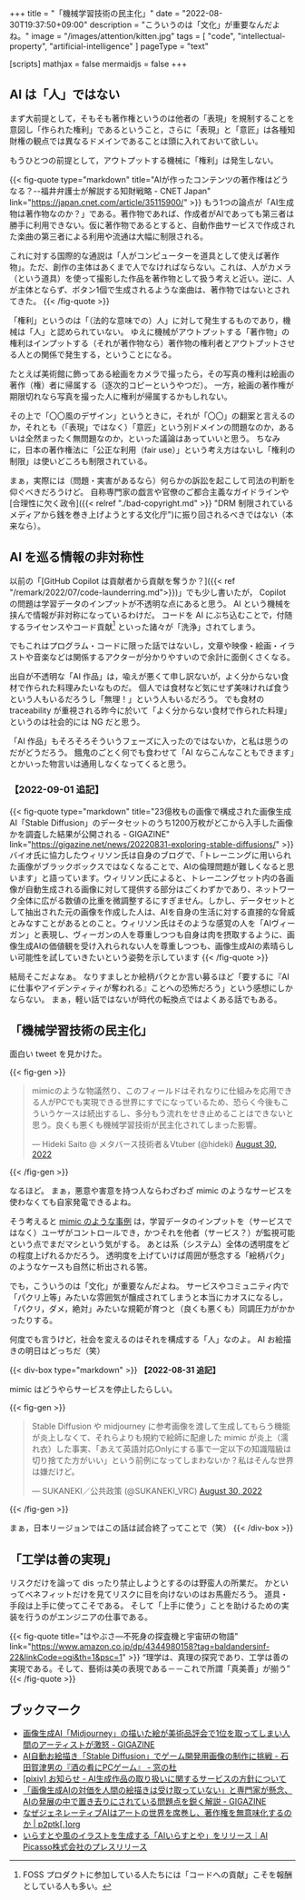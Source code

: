 +++
title = "「機械学習技術の民主化」"
date =  "2022-08-30T19:37:50+09:00"
description = "こういうのは「文化」が重要なんだよね。"
image = "/images/attention/kitten.jpg"
tags = [ "code", "intellectual-property", "artificial-intelligence" ]
pageType = "text"

[scripts]
  mathjax = false
  mermaidjs = false
+++

## AI は「人」ではない

まず大前提として，そもそも著作権というのは他者の「表現」を規制することを意図し「作られた権利」であるということ，さらに「表現」と「意匠」は各種知財権の観点では異なるドメインであることは頭に入れておいて欲しい。

もうひとつの前提として，アウトプットする機械に「権利」は発生しない。

{{< fig-quote type="markdown" title="AIが作ったコンテンツの著作権はどうなる？--福井弁護士が解説する知財戦略 - CNET Japan" link="https://japan.cnet.com/article/35115900/" >}}
もう1つの論点が「AI生成物は著作物なのか？」である。著作物であれば、作成者がAIであっても第三者は勝手に利用できない。仮に著作物であるとすると、自動作曲サービスで作成された楽曲の第三者による利用や流通は大幅に制限される。

これに対する国際的な通説は「人がコンピューターを道具として使えば著作物」。ただ、創作の主体はあくまで人でなければならない。これは、人がカメラ（という道具）を使って撮影した作品を著作物として扱う考えと近い。逆に、人が主体とならず、ボタン1個で生成されるような楽曲は、著作物ではないとされてきた。
{{< /fig-quote >}}

「権利」というのは「（法的な意味での）人」に対して発生するものであり，機械は「人」と認められていない。
ゆえに機械がアウトプットする「著作物」の権利はインプットする（それが著作物なら）著作物の権利者とアウトプットさせる人との関係で発生する，ということになる。

たとえば美術館に飾ってある絵画をカメラで撮ったら，その写真の権利は絵画の著作（権）者に帰属する（逐次的コピーというやつだ）。
一方，絵画の著作権が期限切れなら写真を撮った人に権利が帰属するかもしれない。

その上で「〇〇風のデザイン」というときに，それが「〇〇」の翻案と言えるのか，それとも（「表現」ではなく）「意匠」という別ドメインの問題なのか，あるいは全然まったく無問題なのか，といった議論はあっていいと思う。
ちなみに，日本の著作権法に「公正な利用（fair use）」という考え方はないし「権利の制限」は使いどころも制限されている。

まぁ，実際には（問題・実害があるなら）何らかの訴訟を起こして司法の判断を仰ぐべきだろうけど。
自称専門家の戯言や官僚のご都合主義なガイドラインや[合理性に欠く政令]({{< relref "./bad-copyright.md" >}} "DRM 制限されているメディアから銭を巻き上げようとする文化庁")に振り回されるべきではない（本来なら）。

## AI を巡る情報の非対称性

以前の「[GitHub Copilot は貢献者から貢献を奪うか？]({{< ref "/remark/2022/07/code-launderring.md">}})」でも少し書いたが， Copilot の問題は学習データのインプットが不透明な点にあると思う。
AI という機械を挟んで情報が非対称になっているわけだ。
コードを AI にぶち込むことで，付随するライセンスやコード貢献[^cont1] といった諸々が「洗浄」されてしまう。

[^cont1]: FOSS プロダクトに参加している人たちには「コードへの貢献」こそを報酬としている人も多い。

でもこれはプログラム・コードに限った話ではないし，文章や映像・絵画・イラストや音楽などは関係するアクターが分かりやすいので余計に面倒くさくなる。

出自が不透明な「AI 作品」は，喩えが悪くて申し訳ないが，よく分からない食材で作られた料理みたいなものだ。
個人では食材など気にせず美味ければ食うという人もいるだろうし「無理！」という人もいるだろう。
でも食材の traceability が重視される昨今に於いて「よく分からない食材で作られた料理」というのは社会的には NG だと思う。

「AI 作品」もそろそろそういうフェーズに入ったのではないか，と私は思うのだがどうだろう。
餓鬼のごとく何でも食わせて「AI ならこんなこともできます」とかいった物言いは通用しなくなってくると思う。

### 【2022-09-01 追記】

{{< fig-quote type="markdown" title="23億枚もの画像で構成された画像生成AI「Stable Diffusion」のデータセットのうち1200万枚がどこから入手した画像かを調査した結果が公開される - GIGAZINE" link="https://gigazine.net/news/20220831-exploring-stable-diffusions/" >}}
バイオ氏に協力したウィリソン氏は自身のブログで、「トレーニングに用いられた画像がブラックボックスではなくなることで、AIの倫理問題が難しくなると思います」と語っています。ウィリソン氏によると、トレーニングセット内の各画像が自動生成される画像に対して提供する部分はごくわずかであり、ネットワーク全体に広がる数値の比重を微調整するにすぎません。しかし、データセットとして抽出された元の画像を作成した人は、AIを自身の生活に対する直接的な脅威とみなすことがあるとのこと。ウィリソン氏はそのような感覚の人を「AIヴィーガン」と表現し、ヴィーガンの人を尊重しつつも自身は肉を摂取するように、画像生成AIの価値観を受け入れられない人を尊重しつつも、画像生成AIの素晴らしい可能性を試していきたいという姿勢を示しています
{{< /fig-quote >}}

結局そこだよなぁ。
なりすましとか絵柄パクとか言い募るほど「要するに『AIに仕事やアイデンティティが奪われる』ことへの恐怖だろう」という感想にしかならない。
まぁ，軽い話ではないが時代の転換点ではよくある話でもある。

## 「機械学習技術の民主化」

面白い tweet を見かけた。

{{< fig-gen >}}
<blockquote class="twitter-tweet"><p lang="ja" dir="ltr">mimicのような物議然り、このフィールドはそれなりに仕組みを応用できる人がPCでも実現できる世界にすでになっているため、恐らく今後もこういうケースは続出するし、多分もう流れをせき止めることはできないと思う。良くも悪くも機械学習技術が民主化されてしまった影響。</p>&mdash; Hideki Saito @ メタバース技術者＆Vtuber (@hideki) <a href="https://twitter.com/hideki/status/1564509002205052931?ref_src=twsrc%5Etfw">August 30, 2022</a></blockquote>
{{< /fig-gen >}}

なるほど。
まぁ，悪意や害意を持つ人ならわざわざ mimic のようなサービスを使わなくても自家発電できるよね。

そう考えると [mimic のような事例](https://kai-you.net/article/84595 "画風を学ぶAIイラストメーカー「mimic」が物議　他人の絵を学習させる悪用を懸念 - KAI-YOU.net") は，学習データのインプットを（サービスではなく）ユーザがコントロールでき，かつそれを他者（サービス？）が監視可能という点でまだマシという気がする。
あとは系（システム）全体の透明度をどの程度上げれるかだろう。
透明度を上げていけば周囲が懸念する「絵柄パク」のようなケースも自然に析出される筈。

でも，こういうのは「文化」が重要なんだよね。
サービスやコミュニティ内で「パクリ上等」みたいな雰囲気が醸成されてしまうと本当にカオスになるし，「パクリ，ダメ，絶対」みたいな規範が育つと（良くも悪くも）同調圧力がかかったりする。

何度でも言うけど，社会を変えるのはそれを構成する「人」なのよ。
AI お絵描きの明日はどっちだ（笑）

{{< div-box type="markdown" >}}
**【2022-08-31 追記】**

mimic はどうやらサービスを停止したらしい。

{{< fig-gen >}}
<blockquote class="twitter-tweet"><p lang="ja" dir="ltr">Stable Diffusion や midjourney に参考画像を渡して生成してもらう機能が炎上しなくて、それらよりも規約で絵師に配慮した mimic が炎上（濡れ衣）した事実、「あえて英語対応Onlyにする事で一定以下の知識階級は切り捨てた方がいい」という前例になってしまわないか？私はそんな世界は嫌だけど。</p>&mdash; SUKANEKI／公共政策 (@SUKANEKI_VRC) <a href="https://twitter.com/SUKANEKI_VRC/status/1564479607742803968?ref_src=twsrc%5Etfw">August 30, 2022</a></blockquote>
{{< /fig-gen >}}

まぁ，日本リージョンではこの話は試合終了ってことで（笑）
{{< /div-box >}}

## 「工学は善の実現」

リスクだけを論って dis ったり禁止しようとするのは野蛮人の所業だ。
かといってベネフィットだけを見てリスクに目を向けないのはお馬鹿だろう。
道具・手段は上手に使ってこそである。
そして「上手に使う」ことを助けるための実装を行うのがエンジニアの仕事である。

{{< fig-quote title="はやぶさ―不死身の探査機と宇宙研の物語" link="https://www.amazon.co.jp/dp/4344980158?tag=baldandersinf-22&linkCode=ogi&th=1&psc=1" >}}
<q>理学は、真理の探究であり、工学は善の実現である。そして、藝術は美の表現である－－これで所謂「真美善」が揃う</q>
{{< /fig-quote >}}

## ブックマーク

- [画像生成AI「Midjourney」の描いた絵が美術品評会で1位を取ってしまい人間のアーティストが激怒 - GIGAZINE](https://gigazine.net/news/20220901-midjourney-win-fine-arts-competition/)
- [AI自動お絵描き「Stable Diffusion」でゲーム開発用画像の制作に挑戦 - 石田賀津男の『酒の肴にPCゲーム』 - 窓の杜](https://forest.watch.impress.co.jp/docs/serial/sspcgame/1436345.html)
- [[pixiv] お知らせ - AI生成作品の取り扱いに関するサービスの方針について](https://www.pixiv.net/info.php?id=8710&lang=ja)
- [「画像生成AIの対価を人間の絵描きは受け取っていない」と専門家が懸念、AIの発展の中で置き去りにされている問題点を鋭く解説 - GIGAZINE](https://gigazine.net/news/20221021-language-ai/)
- [なぜジェネレーティブAIはアートの世界を席巻し、著作権を無意味化するのか | p2ptk[.]org](https://p2ptk.org/copyright/4120)
- [いらすとや風のイラストを生成する「AIいらすとや」をリリース｜AI Picasso株式会社のプレスリリース](https://prtimes.jp/main/html/rd/p/000000002.000113219.html)
